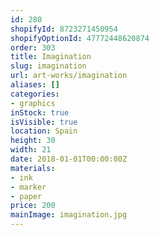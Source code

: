 ```yaml
---
id: 280
shopifyId: 8723271450954
shopifyOptionId: 47772448620874
order: 303
title: Imagination
slug: imagination
url: art-works/imagination
aliases: []
categories:
- graphics
inStock: true
isVisible: true
location: Spain
height: 30
width: 21
date: 2018-01-01T00:00:00Z
materials:
- ink
- marker
- paper
price: 200
mainImage: imagination.jpg
---
```

